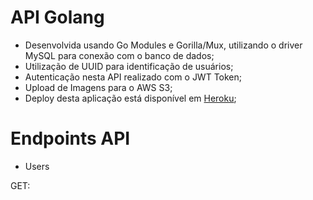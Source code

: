 # API Golang

- Desenvolvida usando Go Modules e Gorilla/Mux, utilizando o driver MySQL para conexão com o banco de dados;
- Utilização de UUID para identificação de usuários;
- Autenticação nesta API realizado com o JWT Token;
- Upload de Imagens para o AWS S3;
- Deploy desta aplicação está disponível em [Heroku](https://go-app--backend.herokuapp.com);

# Endpoints API

- Users

GET:
